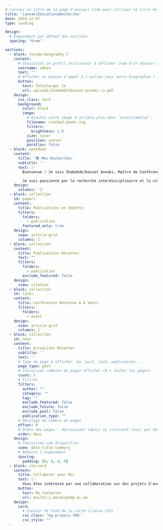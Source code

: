 ```yaml
---
# Laissez le titre de la page d'accueil vide pour utiliser le titre du site
title: "iannakiÉducation&Recherche"
date: 2024-12-07
type: landing

design:
  # Espacement par défaut des sections
  spacing: "6rem"

sections:
  - block: resume-biography-3
    content:
      # Choisissez un profil utilisateur à afficher (nom d'un dossier dans `content/authors/`)
      username: admin
      text: ""
      # Afficher un bouton d'appel à l'action sous votre biographie ? (optionnel)
      button:
        text: Télécharger CV
        url: uploads/ihababdelbasset-annaki-cv.pdf
    design:
      css_class: dark
      background:
        color: black
        image:
          # Ajoutez votre image d'arrière-plan dans `assets/media/`.
          filename: stacked-peaks.svg
          filters:
            brightness: 1.0
          size: cover
          position: center
          parallax: false
  - block: markdown
    content:
      title: '📚 Mes Recherches'
      subtitle: ''
      text: |-
        Bienvenue ! Je suis Ihababdelbasset Annaki, Maître de Conférences à l'ESEF - UMP, spécialisé en IA, apprentissage automatique et réalité virtuelle. Mon travail se concentre sur les neurosciences et les technologies éducatives, avec pour objectif de résoudre des problèmes concrets grâce à des solutions basées sur l'IA.

        Je suis passionné par la recherche interdisciplinaire et la collaboration. Connectons-nous et explorons ensemble de nouvelles idées !
    design:
      columns: '1'
  - block: collection
    id: papers
    content:
      title: Publications en Vedette
      filters:
        folders:
          - publication
        featured_only: true
    design:
      view: article-grid
      columns: 2
  - block: collection
    content:
      title: Publications Récentes
      text: ""
      filters:
        folders:
          - publication
        exclude_featured: false
    design:
      view: citation
  - block: collection
    id: talks
    content:
      title: Conférences Récentes & À Venir
      filters:
        folders:
          - event
    design:
      view: article-grid
      columns: 1
  - block: collection
    id: news
    content:
      title: Actualités Récentes
      subtitle: ''
      text: ''
      # Type de page à afficher. Ex. post, talk, publication...
      page_type: post
      # Choisissez combien de pages afficher (0 = toutes les pages)
      count: 5
      # Filtres
      filters:
        author: ""
        category: ""
        tag: ""
        exclude_featured: false
        exclude_future: false
        exclude_past: false
        publication_type: ""
      # Décalage du nombre de pages
      offset: 0
      # Ordre des pages : décroissant (desc) ou croissant (asc) par date.
      order: desc
    design:
      # Choisissez une disposition
      view: date-title-summary
      # Réduire l'espacement
      spacing:
        padding: [0, 0, 0, 0]
  - block: cta-card
    content:
      title: Collaborer avec Moi
      text: |-
        Vous êtes intéressé par une collaboration sur des projets d'avant-garde en IA, neurosciences ou technologies éducatives ? Contactez-moi, et ensemble, faisons une différence !
      button:
        text: Me Contacter
        url: mailto:i.annaki@ump.ac.ma
    design:
      card:
        # Couleur de fond de la carte (classe CSS)
        css_class: "bg-primary-700"
        css_style: ""
---
```


